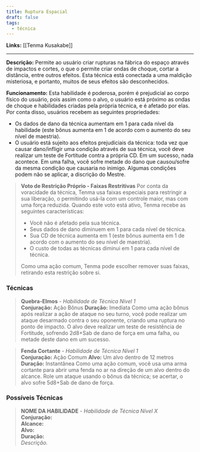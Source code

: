 ```yaml
---
title: Ruptura Espacial
draft: false
tags:
  - técnica
---
```


**Links:** [[Tenma Kusakabe]]

---

**Descrição:**
Permite ao usuário criar rupturas na fábrica do espaço através de impactos e cortes, o que o permite criar ondas de choque, cortar a distância, entre outros efeitos. Esta técnica está conectada a uma maldição misteriosa, e portanto, muitos de seus efeitos são desconhecidos.

**Funcionamento:**
Esta habilidade é poderosa, porém é prejudicial ao corpo físico do usuário, pois assim como o alvo, o usuário está próximo as ondas de choque e habilidades criadas pela própria técnica, e é afetado por elas. Por conta disso, usuários recebem as seguintes propriedades:

- Os dados de dano da técnica aumentam em 1 para cada nível da habilidade (este bônus aumenta em 1 de acordo com o aumento do seu nível de maestria).
- O usuário está sujeito aos efeitos prejudiciais da técnica: toda vez que causar dano/infligir uma condição através de sua técnica, você deve realizar um teste de Fortitude contra a própria CD. Em um sucesso, nada acontece. Em uma falha, você sofre metade do dano que causou/sofre da mesma condição que causaria no inimigo. Algumas condições podem não se aplicar, a discrição do Mestre. 

> **Voto de Restrição Próprio - Faixas Restritivas**
> Por conta da voracidade da técnica, Tenma usa faixas especiais para restringir a sua liberação, o permitindo usá-la com um controle maior, mas com uma força reduzida. Quando este voto está ativo, Tenma recebe as seguintes características:
>
> - Você não é afetado pela sua técnica.
> - Seus dados de dano diminuem em 1 para cada nível de técnica.
> - Sua CD de técnica aumenta em 1 (este bônus aumenta em 1 de acordo com o aumento do seu nível de maestria).
> - O custo de todas as técnicas diminui em 1 para cada nível de técnica.
>
> Como uma ação comum, Tenma pode escolher remover suas faixas, retirando esta restrição sobre si.

### Técnicas
> **Quebra-Elmos** - *Habilidade de Técnica Nível 1*  
> **Conjuração:** Ação Bônus
> **Duração:** Imediata
> Como uma ação bônus após realizar a ação de ataque no seu turno, você pode realizar um ataque desarmado contra o seu oponente, criando uma ruptura no ponto de impacto. O alvo deve realizar um teste de resistência de Fortitude, sofrendo 2d8+Sab de dano de força em uma falha, ou metade deste dano em um sucesso.

> **Fenda Cortante** - *Habilidade de Técnica Nível 1*  
> **Conjuração:** Ação Comum
> **Alvo:** Um alvo dentro de 12 metros
> **Duração:** Instantânea
> Como uma ação comum, você usa uma arma cortante para abrir uma fenda no ar na direção de um alvo dentro do alcance. Role um ataque usando o bônus da técnica; se acertar, o alvo sofre 5d8+Sab de dano de força.

### Possíveis Técnicas
> **NOME DA HABILIDADE** - *Habilidade de Técnica Nível X*  
> **Conjuração:**  
> **Alcance:**  
> **Alvo:**  
> **Duração:**  
> *Descrição.*  